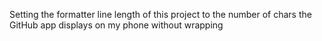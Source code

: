 Setting the formatter line length of this project to the number of chars the GitHub app displays on my phone without wrapping

